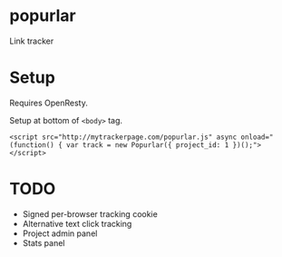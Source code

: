 popurlar
========

Link tracker


Setup
=====
Requires OpenResty.

Setup at bottom of `<body>` tag.

    <script src="http://mytrackerpage.com/popurlar.js" async onload="(function() { var track = new Popurlar({ project_id: 1 })();"></script>

TODO
====
- Signed per-browser tracking cookie
- Alternative text click tracking
- Project admin panel
- Stats panel

